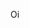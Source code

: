 Oi

<!--
Eu sou o Enzo

Estou estudando na Alura
Estou me desenvolvendo na linguagem JavaScript
Utilizo esse espaço para minha organização e compartilhamento dos meu projetos desenvolvidos

também sou o @osdo2g
-->
